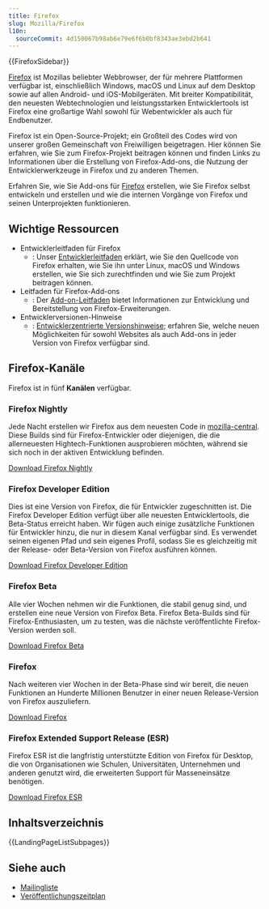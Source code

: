 ```yaml
---
title: Firefox
slug: Mozilla/Firefox
l10n:
  sourceCommit: 4d150067b98ab6e79e6f6b0bf8343ae3ebd2b641
---
```


{{FirefoxSidebar}}

[Firefox](https://www.mozilla.org/en-US/firefox/) ist Mozillas beliebter Webbrowser, der für mehrere Plattformen verfügbar ist, einschließlich Windows, macOS und Linux auf dem Desktop sowie auf allen Android- und iOS-Mobilgeräten. Mit breiter Kompatibilität, den neuesten Webtechnologien und leistungsstarken Entwicklertools ist Firefox eine großartige Wahl sowohl für Webentwickler als auch für Endbenutzer.

Firefox ist ein Open-Source-Projekt; ein Großteil des Codes wird von unserer großen Gemeinschaft von Freiwilligen beigetragen. Hier können Sie erfahren, wie Sie zum Firefox-Projekt beitragen können und finden Links zu Informationen über die Erstellung von Firefox-Add-ons, die Nutzung der Entwicklerwerkzeuge in Firefox und zu anderen Themen.

Erfahren Sie, wie Sie Add-ons für [Firefox](https://www.mozilla.org/en-US/firefox/) erstellen, wie Sie Firefox selbst entwickeln und erstellen und wie die internen Vorgänge von Firefox und seinen Unterprojekten funktionieren.

## Wichtige Ressourcen

- Entwicklerleitfaden für Firefox
  - : Unser [Entwicklerleitfaden](https://firefox-source-docs.mozilla.org/contributing/index.html) erklärt, wie Sie den Quellcode von Firefox erhalten, wie Sie ihn unter Linux, macOS und Windows erstellen, wie Sie sich zurechtfinden und wie Sie zum Projekt beitragen können.
- Leitfaden für Firefox-Add-ons
  - : Der [Add-on-Leitfaden](/de/docs/Mozilla/Add-ons) bietet Informationen zur Entwicklung und Bereitstellung von Firefox-Erweiterungen.
- Entwicklerversionen-Hinweise
  - : [Entwicklerzentrierte Versionshinweise](/de/docs/Mozilla/Firefox/Releases); erfahren Sie, welche neuen Möglichkeiten für sowohl Websites als auch Add-ons in jeder Version von Firefox verfügbar sind.

## Firefox-Kanäle

Firefox ist in fünf **Kanälen** verfügbar.

### Firefox Nightly

Jede Nacht erstellen wir Firefox aus dem neuesten Code in [mozilla-central](https://hg.mozilla.org/mozilla-central/). Diese Builds sind für Firefox-Entwickler oder diejenigen, die die allerneuesten Hightech-Funktionen ausprobieren möchten, während sie sich noch in der aktiven Entwicklung befinden.

[Download Firefox Nightly](https://www.mozilla.org/en-US/firefox/channel/desktop/#nightly)

### Firefox Developer Edition

Dies ist eine Version von Firefox, die für Entwickler zugeschnitten ist. Die Firefox Developer Edition verfügt über alle neuesten Entwicklertools, die Beta-Status erreicht haben. Wir fügen auch einige zusätzliche Funktionen für Entwickler hinzu, die nur in diesem Kanal verfügbar sind. Es verwendet seinen eigenen Pfad und sein eigenes Profil, sodass Sie es gleichzeitig mit der Release- oder Beta-Version von Firefox ausführen können.

[Download Firefox Developer Edition](https://www.mozilla.org/en-US/firefox/developer/)

### Firefox Beta

Alle vier Wochen nehmen wir die Funktionen, die stabil genug sind, und erstellen eine neue Version von Firefox Beta. Firefox Beta-Builds sind für Firefox-Enthusiasten, um zu testen, was die nächste veröffentlichte Firefox-Version werden soll.

[Download Firefox Beta](https://www.mozilla.org/en-US/firefox/channel/desktop/#beta)

### Firefox

Nach weiteren vier Wochen in der Beta-Phase sind wir bereit, die neuen Funktionen an Hunderte Millionen Benutzer in einer neuen Release-Version von Firefox auszuliefern.

[Download Firefox](https://www.mozilla.org/en-US/firefox/new/)

### Firefox Extended Support Release (ESR)

Firefox ESR ist die langfristig unterstützte Edition von Firefox für Desktop, die von Organisationen wie Schulen, Universitäten, Unternehmen und anderen genutzt wird, die erweiterten Support für Masseneinsätze benötigen.

[Download Firefox ESR](https://www.mozilla.org/en-US/firefox/all/#product-desktop-esr)

## Inhaltsverzeichnis

{{LandingPageListSubpages}}

## Siehe auch

- [Mailingliste](https://groups.google.com/a/mozilla.org/g/firefox-dev)
- [Veröffentlichungszeitplan](https://whattrainisitnow.com/calendar/)
